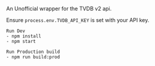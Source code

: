 An Unofficial wrapper for the TVDB v2 api.

Ensure `process.env.TVDB_API_KEY` is set with your API key.
```
Run Dev
- npm install
- npm start
```
```
Run Production build
- npm run build:prod
```
